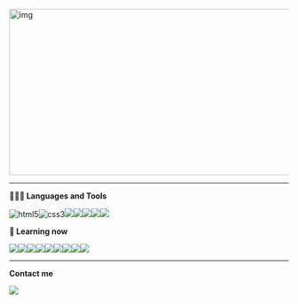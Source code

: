 <img src="https://user-images.githubusercontent.com/119101655/215328484-2eca5af2-6684-44bb-8bac-23e14fb8a9a4.jpg" alt="img" width="1000" height="300"/> <hr>
**👨🏻‍💻 Languages and Tools**

<img src="https://img.shields.io/badge/HTML5-E34F26?style=for-the-badge&logo=html5&logoColor=white" alt="html5"/><img src="https://img.shields.io/badge/CSS3-1572B6?style=for-the-badge&logo=css3&logoColor=white" alt="css3"/><img src="https://img.shields.io/badge/JavaScript-F7DF1E?style=for-the-badge&logo=javascript&logoColor=black"><img src="https://img.shields.io/badge/React-20232A?style=for-the-badge&logo=react&logoColor=61DAFB"><img src="https://img.shields.io/badge/Node.js-43853D?style=for-the-badge&logo=node.js&logoColor=white"><img src="https://img.shields.io/badge/Ruby-CC342D?style=for-the-badge&logo=ruby&logoColor=white"><img src="https://img.shields.io/badge/C-00599C?style=for-the-badge&logo=c&logoColor=white">

**📕 Learning now**

<img src="https://img.shields.io/badge/Sass-CC6699?style=for-the-badge&logo=sass&logoColor=white"><img src="https://img.shields.io/badge/Java-ED8B00?style=for-the-badge&logo=java&logoColor=white"><img src="https://img.shields.io/badge/Rust-000000?style=for-the-badge&logo=rust&logoColor=white"><img src="https://img.shields.io/badge/PHP-777BB4?style=for-the-badge&logo=php&logoColor=white"><img src="https://img.shields.io/badge/Vue.js-35495E?style=for-the-badge&logo=vue.js&logoColor=4FC08D"><img src="https://img.shields.io/badge/Angular-DD0031?style=for-the-badge&logo=angular&logoColor=white"><img src="https://img.shields.io/badge/C%2B%2B-00599C?style=for-the-badge&logo=c%2B%2B&logoColor=white"><img src="https://img.shields.io/badge/TypeScript-007ACC?style=for-the-badge&logo=typescript&logoColor=white"><img src="https://img.shields.io/badge/Flutter-02569B?style=for-the-badge&logo=flutter&logoColor=white">
<hr>

**Contact me**

<a href="https://twitter.com/home"><img src="https://img.shields.io/badge/Twitter-1DA1F2?style=for-the-badge&logo=twitter&logoColor=white"></a>

